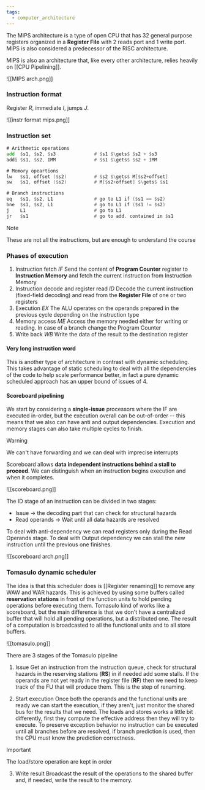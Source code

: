 ```yaml
---
tags:
  - computer_architecture
---
```

The MIPS architecture is a type of open CPU that has 32 general purpose registers organized in a **Register File** with 2 reads port and 1 write port. MIPS is also considered a predecessor of the RISC architecture.

MIPS is also an architecture that, like every other architecture, relies heavily on [[CPU Pipelining]].

![[MIPS arch.png]]

### Instruction format

Register $R$, immediate $I$, jumps $J$.

![[instr format mips.png]]
### Instruction set

```asm
# Arithmetic operations
add  $s1, $s2, $s3              # $s1 $\gets$ $s2 + $s3
addi $s1, $s2, IMM              # $s1 $\gets$ $s2 + IMM

# Memory opeartions
lw   $s1, offset ($s2)          # $s2 $\gets$ M[$s2+offset]
sw   $s1, offset ($s2)          # M[$s2+offset] $\gets$ $s1

# Branch instructions
eq   $s1, $s2, L1               # go to L1 if ($s1 == $s2)
bne  $s1, $s2, L1               # go to L1 if ($s1 != $s2)
j    L1                         # go to L1
jr   $s1                        # go to add. contained in $s1
```

>[!note]
>These are not all the instructions, but are enough to understand the course
### Phases of execution

1) Instruction fetch $IF$
	Send the content of **Program Counter** register to **Instruction Memory** and fetch the current instruction from Instruction Memory
2) Instruction decode and register read $ID$
	Decode the current instruction (fixed-field decoding) and read from the **Register File** of one or two registers 
3) Execution $EX$
	The ALU operates on the operands prepared in the previous cycle depending on the instruction type
4) Memory access $ME$
	Access the memory needed either for writing or reading. In case of a branch change the Program Counter
5) Write back $WB$
	Write the data of the result to the destination register



#### Very long instruction word

This is another type of architecture in contrast with dynamic scheduling. This takes advantage of static scheduling to deal with all the dependencies of the code to help scale performance better, in fact a pure dynamic scheduled approach has an upper bound of issues of 4. 
#### Scoreboard pipelining

We start by considering a **single-issue** processors where the IF are executed in-order, but the execution overall can be out-of-order -- this means that we also can have anti and output dependencies. Execution and memory stages can also take multiple cycles to finish.

>[!warning]
>We can't have forwarding and we can deal with imprecise interrupts

Scoreboard allows **data independent instructions behind a stall to proceed**. We can distinguish when an instruction begins execution and when it completes. 

![[scoreboard.png]]

The ID stage of an instruction can be divided in two stages:
- Issue $\to$ the decoding part that can check for structural hazards
- Read operands $\to$ Wait until all data hazards are resolved

To deal with anti-dependency we can read registers only during the Read Operands stage. To deal with Output dependency we can stall the new instruction until the previous one finishes.

![[scoreboard arch.png]]
### Tomasulo dynamic scheduler

The idea is that this scheduler does is [[Register renaming]] to remove any WAW and WAR  hazards. This is achieved by using some buffers called **reservation stations** in front of the function units to hold pending operations before executing them. Tomasulo kind of works like a scoreboard, but the main difference is that we don't have a centralized buffer that will hold all pending operations, but a distributed one. The result of a computation is broadcasted to all the functional units and to all store buffers.

![[tomasulo.png]] 

There are 3 stages of the Tomasulo pipeline
1) Issue 
	Get an instruction from the instruction queue, check for structural hazards in the reserving stations (**RS**) in if needed add some stalls. If the operands are not yet ready in the register file (**RF**) then we need to keep track of the FU that will produce them. This is the step of renaming.

2) Start execution
	Once both the operands and the functional units are ready we can start the execution, if they aren't, just monitor the shared bus for the results that we need. The loads and stores works a little bit differently, first they compute the effective address then they will try to execute. To preserve exception behavior no instruction can be executed until all branches before are resolved, if branch prediction is used, then the CPU must know the prediction correctness.

>[!Important]
> The load/store operation are kept in order

3) Write result
	Broadcast the result of the operations to the shared buffer and, if needed, write the result to the memory.
